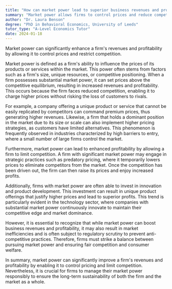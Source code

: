 ```yaml
---
title: "How can market power lead to superior business revenues and profitability?"
summary: "Market power allows firms to control prices and reduce competition, resulting in increased revenues and profitability."
author: "Dr. Laura Benson"
degree: "PhD in Behavioral Economics, University of Leeds"
tutor_type: "A-Level Economics Tutor"
date: 2024-01-18
---
```


Market power can significantly enhance a firm's revenues and profitability by allowing it to control prices and restrict competition.

Market power is defined as a firm's ability to influence the prices of its products or services within the market. This power often stems from factors such as a firm's size, unique resources, or competitive positioning. When a firm possesses substantial market power, it can set prices above the competitive equilibrium, resulting in increased revenues and profitability. This occurs because the firm faces reduced competition, enabling it to charge higher prices without risking the loss of customers to rivals.

For example, a company offering a unique product or service that cannot be easily replicated by competitors can command premium prices, thus generating higher revenues. Likewise, a firm that holds a dominant position in the market due to its size or scale can also implement higher pricing strategies, as customers have limited alternatives. This phenomenon is frequently observed in industries characterized by high barriers to entry, where a small number of large firms control the market.

Furthermore, market power can lead to enhanced profitability by allowing a firm to limit competition. A firm with significant market power may engage in strategic practices such as predatory pricing, where it temporarily lowers prices to eliminate competitors from the market. Once the competition has been driven out, the firm can then raise its prices and enjoy increased profits.

Additionally, firms with market power are often able to invest in innovation and product development. This investment can result in unique product offerings that justify higher prices and lead to superior profits. This trend is particularly evident in the technology sector, where companies with substantial market power continuously innovate to maintain their competitive edge and market dominance.

However, it is essential to recognize that while market power can boost business revenues and profitability, it may also result in market inefficiencies and is often subject to regulatory scrutiny to prevent anti-competitive practices. Therefore, firms must strike a balance between pursuing market power and ensuring fair competition and consumer welfare.

In summary, market power can significantly improve a firm's revenues and profitability by enabling it to control pricing and limit competition. Nevertheless, it is crucial for firms to manage their market power responsibly to ensure the long-term sustainability of both the firm and the market as a whole.
    